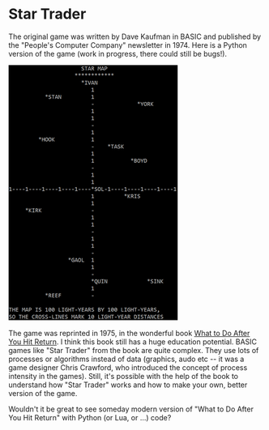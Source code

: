 # Star Trader

The original game was written by Dave Kaufman in BASIC and published by the "People's Computer Company" newsletter in 1974.
Here is a Python version of the game (work in progress, there could still be bugs!).

![Star Trader screenshot](star_trader.png)

The game was reprinted in 1975, in the wonderful book [What to Do After You Hit Return](https://archive.org/details/Whattodoafteryouhitreturn).
I think this book still has a huge education potential.
BASIC games like "Star Trader" from the book are quite complex.
They use lots of processes or algorithms instead of data (graphics, audo etc -- it was a game designer Chris Crawford, who introduced the concept of process intensity in the games).
Still, it's possible with the help of the book to understand how "Star Trader" works and how to make your own, better version of the game.

Wouldn't it be great to see someday modern version of "What to Do After You Hit Return" with Python (or Lua, or ...) code?


